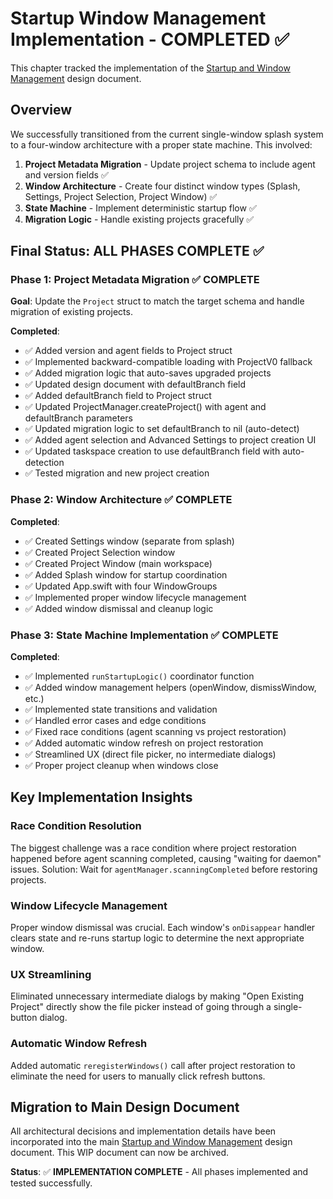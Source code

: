 # Startup Window Management Implementation - COMPLETED ✅

This chapter tracked the implementation of the [Startup and Window Management](../design/startup-and-window-management.md) design document.

## Overview

We successfully transitioned from the current single-window splash system to a four-window architecture with a proper state machine. This involved:

1. **Project Metadata Migration** - Update project schema to include agent and version fields ✅
2. **Window Architecture** - Create four distinct window types (Splash, Settings, Project Selection, Project Window) ✅  
3. **State Machine** - Implement deterministic startup flow ✅
4. **Migration Logic** - Handle existing projects gracefully ✅

## Final Status: ALL PHASES COMPLETE ✅

### Phase 1: Project Metadata Migration ✅ COMPLETE

**Goal**: Update the `Project` struct to match the target schema and handle migration of existing projects.

**Completed**:
- ✅ Added version and agent fields to Project struct
- ✅ Implemented backward-compatible loading with ProjectV0 fallback
- ✅ Added migration logic that auto-saves upgraded projects
- ✅ Updated design document with defaultBranch field
- ✅ Added defaultBranch field to Project struct
- ✅ Updated ProjectManager.createProject() with agent and defaultBranch parameters
- ✅ Updated migration logic to set defaultBranch to nil (auto-detect)
- ✅ Added agent selection and Advanced Settings to project creation UI
- ✅ Updated taskspace creation to use defaultBranch field with auto-detection
- ✅ Tested migration and new project creation

### Phase 2: Window Architecture ✅ COMPLETE

**Completed**:
- ✅ Created Settings window (separate from splash)
- ✅ Created Project Selection window 
- ✅ Created Project Window (main workspace)
- ✅ Added Splash window for startup coordination
- ✅ Updated App.swift with four WindowGroups
- ✅ Implemented proper window lifecycle management
- ✅ Added window dismissal and cleanup logic

### Phase 3: State Machine Implementation ✅ COMPLETE

**Completed**:
- ✅ Implemented `runStartupLogic()` coordinator function
- ✅ Added window management helpers (openWindow, dismissWindow, etc.)
- ✅ Implemented state transitions and validation
- ✅ Handled error cases and edge conditions
- ✅ Fixed race conditions (agent scanning vs project restoration)
- ✅ Added automatic window refresh on project restoration
- ✅ Streamlined UX (direct file picker, no intermediate dialogs)
- ✅ Proper project cleanup when windows close

## Key Implementation Insights

### Race Condition Resolution
The biggest challenge was a race condition where project restoration happened before agent scanning completed, causing "waiting for daemon" issues. Solution: Wait for `agentManager.scanningCompleted` before restoring projects.

### Window Lifecycle Management
Proper window dismissal was crucial. Each window's `onDisappear` handler clears state and re-runs startup logic to determine the next appropriate window.

### UX Streamlining
Eliminated unnecessary intermediate dialogs by making "Open Existing Project" directly show the file picker instead of going through a single-button dialog.

### Automatic Window Refresh
Added automatic `reregisterWindows()` call after project restoration to eliminate the need for users to manually click refresh buttons.

## Migration to Main Design Document

All architectural decisions and implementation details have been incorporated into the main [Startup and Window Management](../design/startup-and-window-management.md) design document. This WIP document can now be archived.

**Status**: ✅ **IMPLEMENTATION COMPLETE** - All phases implemented and tested successfully.
